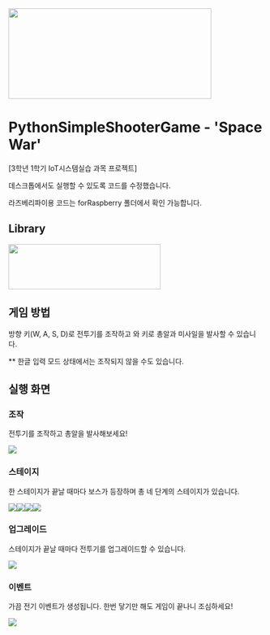 <img width=400 height=178 src="https://user-images.githubusercontent.com/67512011/122672573-26a6c600-d207-11eb-9d35-4b0d4d043fc6.jpeg">

# PythonSimpleShooterGame - 'Space War'

[3학년 1학기 IoT시스템실습 과목 프로젝트]

데스크톱에서도 실행할 수 있도록 코드를 수정했습니다.

라즈베리파이용 코드는 forRaspberry 폴더에서 확인 가능합니다.


## Library
<img width=300 height=89 src="https://user-images.githubusercontent.com/67512011/122669969-94002a00-d1fa-11eb-991b-60af09d870fc.gif">


## 게임 방법
방향 키(W, A, S, D)로 전투기를 조작하고 <SPACE BAR>와 <K> 키로 총알과 미사일을 발사할 수 있습니다.
  
** 한글 입력 모드 상태에서는 조작되지 않을 수도 있습니다.
  
  
## 실행 화면
### 조작
전투기를 조작하고 총알을 발사해보세요!
  
<img src="https://user-images.githubusercontent.com/67512011/122671548-2e17a080-d202-11eb-8423-e4fc461c5607.gif">

### 스테이지
한 스테이지가 끝날 때마다 보스가 등장하며 총 네 단계의 스테이지가 있습니다.

<img src="https://user-images.githubusercontent.com/67512011/122671911-c6faeb80-d203-11eb-9d62-b5e9e65b7924.gif"><img src="https://user-images.githubusercontent.com/67512011/122671865-93b85c80-d203-11eb-8ceb-cca668730064.gif"><img src="https://user-images.githubusercontent.com/67512011/122671963-18a37600-d204-11eb-91e8-a20dde84e3a2.gif"><img src="https://user-images.githubusercontent.com/67512011/122671969-1fca8400-d204-11eb-8dc0-6bb7fa03871b.gif">

### 업그레이드
스테이지가 끝날 때마다 전투기를 업그레이드할 수 있습니다.
  
<img src="https://user-images.githubusercontent.com/67512011/122672108-d29ae200-d204-11eb-9774-5f74e8cfbbd9.gif">
  
### 이벤트
가끔 전기 이벤트가 생성됩니다. 한번 닿기만 해도 게임이 끝나니 조심하세요!

<img src="https://user-images.githubusercontent.com/67512011/122672211-55bc3800-d205-11eb-95ba-d32fe1ae170a.gif">
